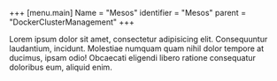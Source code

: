 +++
[menu.main]
Name = "Mesos"
identifier = "Mesos"
parent = "DockerClusterManagement"
+++

Lorem ipsum dolor sit amet, consectetur adipisicing elit. Consequuntur laudantium, incidunt. Molestiae numquam quam nihil dolor tempore at ducimus, ipsam odio! Obcaecati eligendi libero ratione consequatur doloribus eum, aliquid enim.